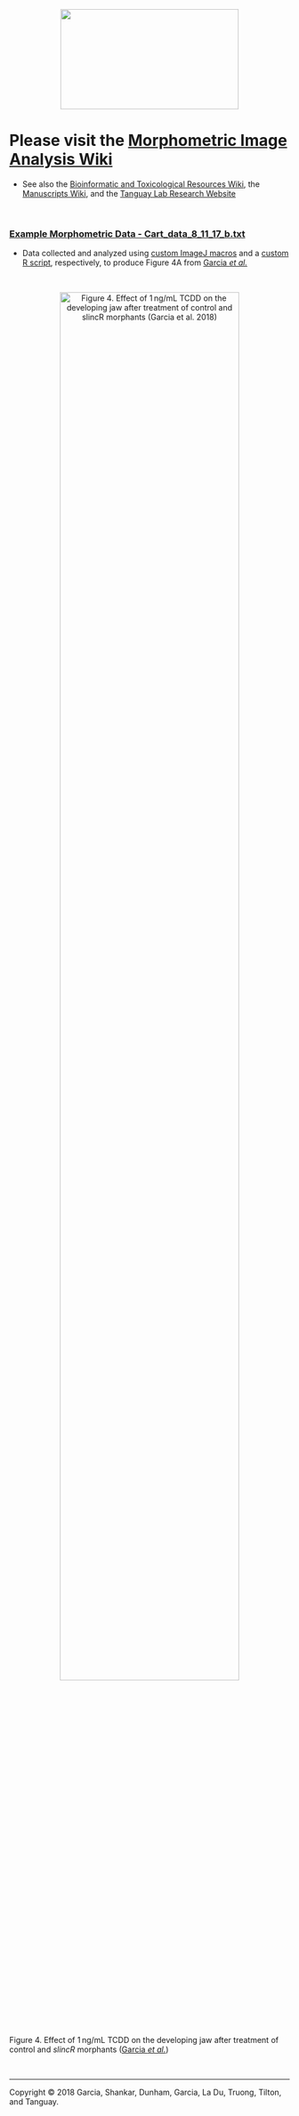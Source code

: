 <br>
<br>

<p align="center">
  <img width="320" height="180" src="https://i.ytimg.com/vi/nrxqRUEaY2c/mqdefault.jpg">
</p>

# Please visit the [Morphometric Image Analysis Wiki](https://github.com/Tanguay-Lab/Bioinformatic_and_Toxicological_Resources/wiki/Morphometric_Image_Analysis)
* See also the [Bioinformatic and Toxicological Resources Wiki](https://github.com/Tanguay-Lab/Bioinformatic_and_Toxicological_Resources/wiki), the [Manuscripts Wiki](https://github.com/Tanguay-Lab/Manuscripts/wiki), and the [Tanguay Lab Research Website](http://tanguaylab.com)

<br>

### [Example Morphometric Data - Cart_data_8_11_17_b.txt](https://github.com/Tanguay-Lab/Bioinformatic_and_Toxicological_Resources/blob/main/Files/Morphometric_Image_Analysis/Cart_data_8_11_17_b.txt)
* Data collected and analyzed using [custom ImageJ macros](https://github.com/Tanguay-Lab/Bioinformatic_and_Toxicological_Resources/wiki/Morphometric_Image_Analysis#imagej-macros) and a [custom R script](https://github.com/Tanguay-Lab/Bioinformatic_Resources/wiki/Morphometric_Image_Analysis#r-script), respectively, to produce Figure 4A from [Garcia *et al.*](https://doi.org/10.1289/EHP3281)

<br>

<p align="center">
  <img width="80%" src="https://ehp.niehs.nih.gov/cms/asset/3773d39f-290b-47d9-baac-f664ef472576/ehp3281_f4.jpg" title='Figure 4. Effect of 1 ng/mL TCDD on the developing jaw after treatment of control and slincR morphants (Garcia et al. 2018)'/>
</p>

Figure 4. Effect of 1 ng/mL TCDD on the developing jaw after treatment of control and *slincR* morphants ([Garcia *et al.*](https://doi.org/10.1289/EHP3281))

<br>

***

Copyright © 2018 Garcia, Shankar, Dunham, Garcia, La Du, Truong, Tilton, and Tanguay. 
